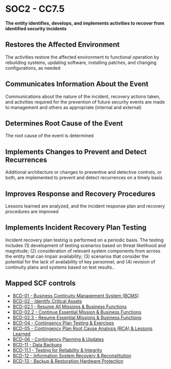 # SOC2 - CC7.5
**The entity identifies, develops, and implements activities to recover from identified security incidents**
## Restores the Affected Environment
The activities restore the affected environment to functional operation by rebuilding systems, updating software, installing patches, and changing configurations, as needed
## Communicates Information About the Event
Communications about the nature of the incident, recovery actions taken, and activities required for the prevention of future security events are made to management and others as appropriate (internal and external)
## Determines Root Cause of the Event
The root cause of the event is determined
## Implements Changes to Prevent and Detect Recurrences
Additional architecture or changes to preventive and detective controls, or both, are implemented to prevent and detect recurrences on a timely basis
## Improves Response and Recovery Procedures
Lessons learned are analyzed, and the incident response plan and recovery procedures are improved
## Implements Incident Recovery Plan Testing
Incident recovery plan testing is performed on a periodic basis. The testing includes (1) development of testing scenarios based on threat likelihood and magnitude; (2) consideration of relevant system components from across the entity that can impair availability; (3) scenarios that consider the potential for the lack of availability of key personnel; and (4) revision of continuity plans and systems based on test results..
## Mapped SCF controls
- [BCD-01 - Business Continuity Management System (BCMS)](../scf/bcd-01-businesscontinuitymanagementsystem(bcms).md)
- [BCD-02 - Identify Critical Assets](../scf/bcd-02-identifycriticalassets.md)
- [BCD-02.1 - Resume All Missions & Business Functions](../scf/bcd-021-resumeallmissions&businessfunctions.md)
- [BCD-02.2 - Continue Essential Mission & Business Functions](../scf/bcd-022-continueessentialmission&businessfunctions.md)
- [BCD-02.3 - Resume Essential Missions & Business Functions](../scf/bcd-023-resumeessentialmissions&businessfunctions.md)
- [BCD-04 - Contingency Plan Testing & Exercises](../scf/bcd-04-contingencyplantesting&exercises.md)
- [BCD-05 - Contingency Plan Root Cause Analysis (RCA) & Lessons Learned](../scf/bcd-05-contingencyplanrootcauseanalysis(rca)&lessonslearned.md)
- [BCD-06 - Contingency Planning & Updates](../scf/bcd-06-contingencyplanning&updates.md)
- [BCD-11 - Data Backups](../scf/bcd-11-databackups.md)
- [BCD-11.1 - Testing for Reliability & Integrity](../scf/bcd-111-testingforreliability&integrity.md)
- [BCD-12 - Information System Recovery & Reconstitution](../scf/bcd-12-informationsystemrecovery&reconstitution.md)
- [BCD-13 - Backup & Restoration Hardware Protection](../scf/bcd-13-backup&restorationhardwareprotection.md)
